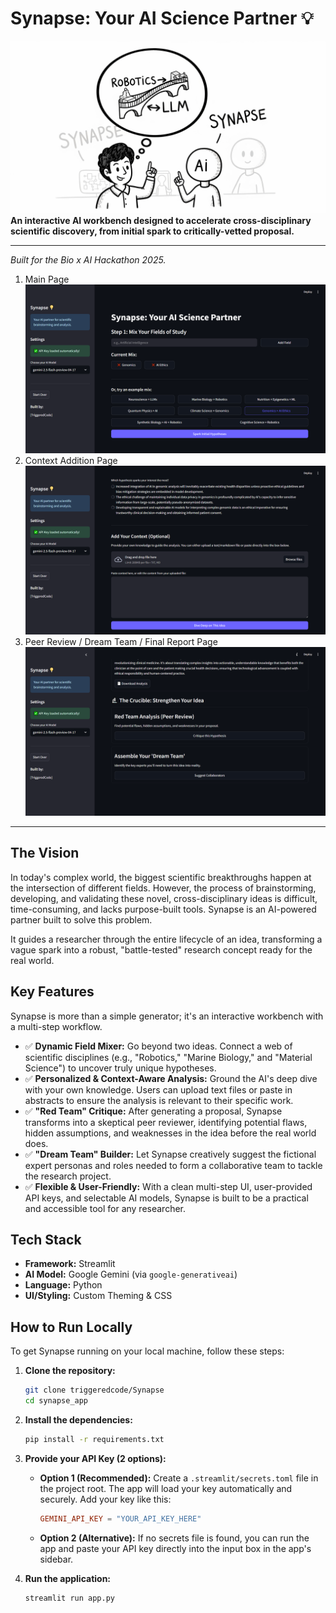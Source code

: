 # Synapse: Your AI Science Partner 💡
![](<./_static/thumbnail.png>)
**An interactive AI workbench designed to accelerate cross-disciplinary scientific discovery, from initial spark to critically-vetted proposal.**

---


*Built for the Bio x AI Hackathon 2025.*

1. Main Page ![Main Page Screenshot](<./_static/mainscreen.png>)
2. Context Addition Page ![Context Addition Page](<./_static/addcontext.PNG>)
3. Peer Review / Dream Team / Final Report Page ![Final Screen](<./_static/lastScreen.PNG>)

---

## The Vision

In today's complex world, the biggest scientific breakthroughs happen at the intersection of different fields. However, the process of brainstorming, developing, and validating these novel, cross-disciplinary ideas is difficult, time-consuming, and lacks purpose-built tools. Synapse is an AI-powered partner built to solve this problem.

It guides a researcher through the entire lifecycle of an idea, transforming a vague spark into a robust, "battle-tested" research concept ready for the real world.

## Key Features

Synapse is more than a simple generator; it's an interactive workbench with a multi-step workflow.

* ✅ **Dynamic Field Mixer:** Go beyond two ideas. Connect a web of scientific disciplines (e.g., "Robotics," "Marine Biology," and "Material Science") to uncover truly unique hypotheses.
* ✅ **Personalized & Context-Aware Analysis:** Ground the AI's deep dive with your own knowledge. Users can upload text files or paste in abstracts to ensure the analysis is relevant to their specific work.
* ✅ **"Red Team" Critique:** After generating a proposal, Synapse transforms into a skeptical peer reviewer, identifying potential flaws, hidden assumptions, and weaknesses in the idea before the real world does.
* ✅ **"Dream Team" Builder:** Let Synapse creatively suggest the fictional expert personas and roles needed to form a collaborative team to tackle the research project.
* ✅ **Flexible & User-Friendly:** With a clean multi-step UI, user-provided API keys, and selectable AI models, Synapse is built to be a practical and accessible tool for any researcher.

## Tech Stack

* **Framework:** Streamlit
* **AI Model:** Google Gemini (via `google-generativeai`)
* **Language:** Python
* **UI/Styling:** Custom Theming & CSS

## How to Run Locally

To get Synapse running on your local machine, follow these steps:

1.  **Clone the repository:**
    ```bash
    git clone triggeredcode/Synapse
    cd synapse_app
    ```

2.  **Install the dependencies:**
    ```bash
    pip install -r requirements.txt
    ```

3.  **Provide your API Key (2 options):**

    * **Option 1 (Recommended):** Create a `.streamlit/secrets.toml` file in the project root. The app will load your key automatically and securely. Add your key like this:
        ```toml
        GEMINI_API_KEY = "YOUR_API_KEY_HERE"
        ```

    * **Option 2 (Alternative):** If no secrets file is found, you can run the app and paste your API key directly into the input box in the app's sidebar.

4.  **Run the application:**
    ```bash
    streamlit run app.py
    ```